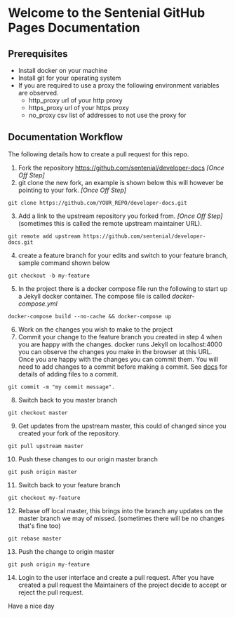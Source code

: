 # Welcome to the Sentenial GitHub Pages Documentation

## Prerequisites
- Install docker on your machine
- Install git for your operating system
- If you are required to use a proxy the following environment variables are observed.
  - http_proxy url of your http proxy 
  - https_proxy url of your https proxy
  - no_proxy csv list of addresses to not use the proxy for

## Documentation Workflow

The following details how to create a pull request for this repo.
1) Fork the repository https://github.com/sentenial/developer-docs *[Once Off Step]*
2) git clone the new fork, an example is shown below this will however be pointing to your fork. *[Once Off Step]*
```
git clone https://github.com/YOUR_REPO/developer-docs.git
```
3) Add a link to the upstream repository you forked from. *[Once Off Step]* (sometimes this is called the remote upstream maintainer URL).
```
git remote add upstream https://github.com/sentenial/developer-docs.git
```
4) create a feature branch for your edits and switch to your feature branch, sample command shown below
```
git checkout -b my-feature
```
5) In the project there is a docker compose file run the following to start up a Jekyll docker container. The compose file is called *docker-compose.yml*
```
docker-compose build --no-cache && docker-compose up
```
6) Work on the changes you wish to make to the project
7) Commit your change to the feature branch you created in step 4 when you are happy with the changes. docker runs Jekyll on localhost:4000 you can observe the changes you make in the browser at this URL. Once you are happy with the changes you can commit them.
You will need to add changes to a commit before making a commit. See [docs](https://git-scm.com/docs/git-add) for details of adding files to a commit.

```
git commit -m "my commit message".
```
8) Switch back to you master branch
```
git checkout master
```
9) Get updates from the upstream master, this could of changed since you created your fork of the repository.
```
git pull upstream master
```
10) Push these changes to our origin master branch
```
git push origin master
```
11) Switch back to your feature branch
```
git checkout my-feature
```
12) Rebase off local master, this brings into the branch any updates on the master branch we may of missed. (sometimes there will be no changes that's fine too)
```
git rebase master
```
13) Push the change to origin master
```
git push origin my-feature
```
14) Login to the user interface and create a pull request. After you have created a pull request the Maintainers of the project decide to accept or reject the pull request.

Have a nice day
